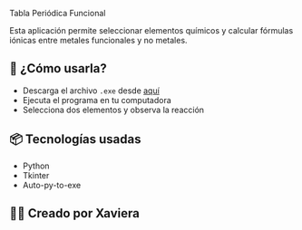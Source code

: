 Tabla Periódica Funcional

Esta aplicación permite seleccionar elementos químicos y calcular fórmulas iónicas entre metales funcionales y no metales.

## 🚀 ¿Cómo usarla?

- Descarga el archivo `.exe` desde [aquí](https://link-de-descarga.com)
- Ejecuta el programa en tu computadora
- Selecciona dos elementos y observa la reacción

## 📦 Tecnologías usadas

- Python
- Tkinter
- Auto-py-to-exe

## 👩‍🔬 Creado por Xaviera
